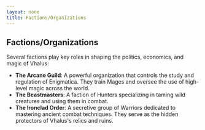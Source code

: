 ```yaml
---
layout: none
title: Factions/Organizations
---
```

## **Factions/Organizations**

Several factions play key roles in shaping the politics, economics, and magic of Vhalus:

- **The Arcane Guild**: A powerful organization that controls the study and regulation of Enigmatica. They train Mages and oversee the use of high-level magic across the world.
- **The Beastmasters**: A faction of Hunters specializing in taming wild creatures and using them in combat.
- **The Ironclad Order**: A secretive group of Warriors dedicated to mastering ancient combat techniques. They serve as the hidden protectors of Vhalus's relics and ruins.
